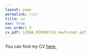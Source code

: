 ```yaml
---
layout: page
permalink: /cv/
title: cv
nav: true
nav_order: 5
cv_pdf: SJENA_BIOSKETCH_newformat.pdf
---
```


You can find my CV [here.](http://sidujena.github.io/assets/pdf/SJENA_BIOSKETCH_newformat.pdf)
